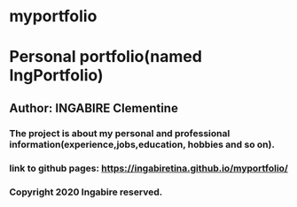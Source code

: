 # myportfolio
# Personal portfolio(named IngPortfolio)
## Author: INGABIRE Clementine
### The project is about my personal and professional information(experience,jobs,education, hobbies and so on).
### link to github pages: https://ingabiretina.github.io/myportfolio/
### Copyright 2020 Ingabire reserved.
